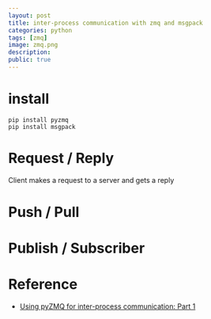 ```yaml
---
layout: post
title: inter-process communication with zmq and msgpack
categories: python
tags: [zmq]
image: zmq.png
description: 
public: true
---
```

# install
```
pip install pyzmq
pip install msgpack
```

# Request / Reply
Client makes a request to a server and gets a reply

# Push / Pull

# Publish / Subscriber

# Reference
- [Using pyZMQ for inter-process communication: Part 1](https://www.pythonforthelab.com/blog/using-pyzmq-for-inter-process-communication-part-1/)
